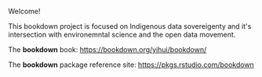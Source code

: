Welcome! 

This bookdown project is focused on Indigenous data sovereigenty and it's intersection with environemntal science and the open data movement.

The **bookdown** book: https://bookdown.org/yihui/bookdown/

The **bookdown** package reference site: https://pkgs.rstudio.com/bookdown
